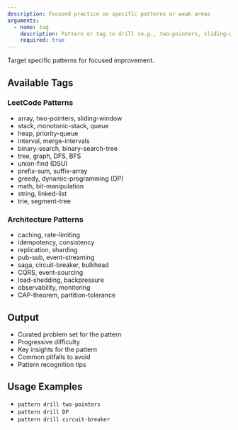 ```yaml
---
description: Focused practice on specific patterns or weak areas
arguments:
  - name: tag
    description: Pattern or tag to drill (e.g., two-pointers, sliding-window, DP)
    required: true
---
```


Target specific patterns for focused improvement.

## Available Tags

### LeetCode Patterns
- array, two-pointers, sliding-window
- stack, monotonic-stack, queue
- heap, priority-queue
- interval, merge-intervals
- binary-search, binary-search-tree
- tree, graph, DFS, BFS
- union-find (DSU)
- prefix-sum, suffix-array
- greedy, dynamic-programming (DP)
- math, bit-manipulation
- string, linked-list
- trie, segment-tree

### Architecture Patterns
- caching, rate-limiting
- idempotency, consistency
- replication, sharding
- pub-sub, event-streaming
- saga, circuit-breaker, bulkhead
- CQRS, event-sourcing
- load-shedding, backpressure
- observability, monitoring
- CAP-theorem, partition-tolerance

## Output
- Curated problem set for the pattern
- Progressive difficulty
- Key insights for the pattern
- Common pitfalls to avoid
- Pattern recognition tips

## Usage Examples
- `pattern drill two-pointers`
- `pattern drill DP`
- `pattern drill circuit-breaker`